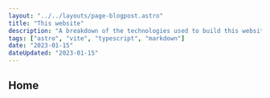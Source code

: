 ```yaml
---
layout: "../../layouts/page-blogpost.astro"
title: "This website"
description: "A breakdown of the technologies used to build this website."
tags: ["astro", "vite", "typescript", "markdown"]
date: "2023-01-15"
dateUpdated: "2023-01-15"
---
```


## Home
